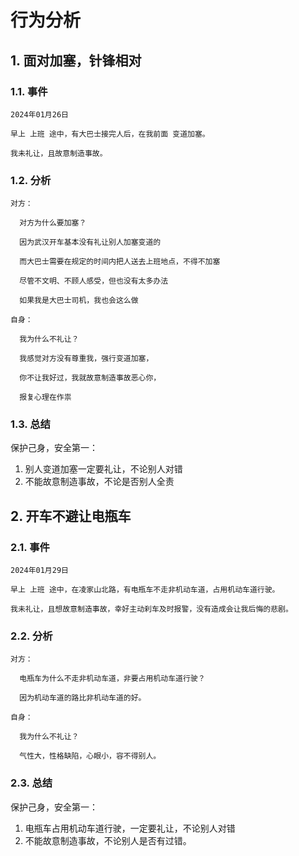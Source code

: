 <!--#region
@author 吴钦飞
@email wuqinfei@qq.com
@create date 2024-01-26 08:56:24
@modify date 2024-01-29 08:52:17
@desc [description]
#endregion-->


# 行为分析

## 1. 面对加塞，针锋相对

### 1.1. 事件

```text
2024年01月26日 

早上 上班 途中，有大巴士接完人后，在我前面 变道加塞。

我未礼让，且故意制造事故。
```

### 1.2. 分析

```text
对方：

  对方为什么要加塞？

  因为武汉开车基本没有礼让别人加塞变道的

  而大巴士需要在规定的时间内把人送去上班地点，不得不加塞

  尽管不文明、不顾人感受，但也没有太多办法

  如果我是大巴士司机，我也会这么做

自身：

  我为什么不礼让？

  我感觉对方没有尊重我，强行变道加塞，

  你不让我好过，我就故意制造事故恶心你，

  报复心理在作祟
```

### 1.3. 总结

保护己身，安全第一：

1. 别人变道加塞一定要礼让，不论别人对错
2. 不能故意制造事故，不论是否别人全责

## 2. 开车不避让电瓶车

### 2.1. 事件

```text
2024年01月29日 

早上 上班 途中，在凌家山北路，有电瓶车不走非机动车道，占用机动车道行驶。

我未礼让，且想故意制造事故，幸好主动刹车及时报警，没有造成会让我后悔的悲剧。
```

### 2.2. 分析

```text
对方：

  电瓶车为什么不走非机动车道，非要占用机动车道行驶？

  因为机动车道的路比非机动车道的好。

自身：

  我为什么不礼让？

  气性大，性格缺陷，心眼小，容不得别人。
```

### 2.3. 总结

保护己身，安全第一：

1. 电瓶车占用机动车道行驶，一定要礼让，不论别人对错
2. 不能故意制造事故，不论别人是否有过错。
